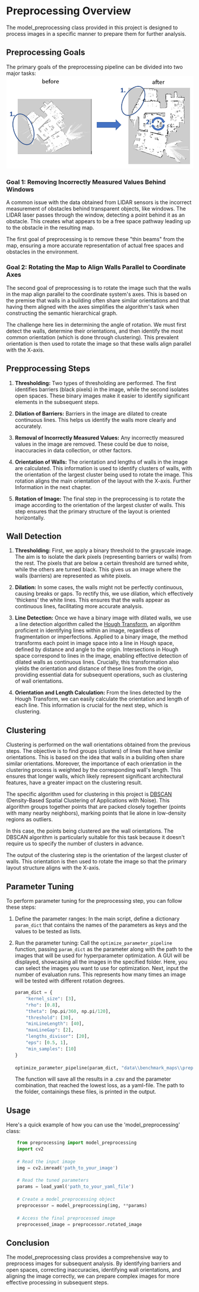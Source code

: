 # **Preprocessing Overview**
The model_preprocessing class provided in this project is designed to process images in a specific manner to prepare them for further analysis.

## **Preprocessing Goals**
The primary goals of the preprocessing pipeline can be divided into two major tasks:
![Model Preprocessing Goal](./assets/model_preprocessing_goal.PNG)

### **Goal 1: Removing Incorrectly Measured Values Behind Windows**
A common issue with the data obtained from LIDAR sensors is the incorrect measurement of obstacles behind transparent objects, like windows. The LIDAR laser passes through the window, detecting a point behind it as an obstacle. This creates what appears to be a free space pathway leading up to the obstacle in the resulting map.

The first goal of preprocessing is to remove these "thin beams" from the map, ensuring a more accurate representation of actual free spaces and obstacles in the environment.

### **Goal 2: Rotating the Map to Align Walls Parallel to Coordinate Axes**
The second goal of preprocessing is to rotate the image such that the walls in the map align parallel to the coordinate system's axes. This is based on the premise that walls in a building often share similar orientations and that having them aligned with the axes simplifies the algorithm's task when constructing the semantic hierarchical graph.

The challenge here lies in determining the angle of rotation. We must first detect the walls, determine their orientations, and then identify the most common orientation (which is done through clustering). This prevalent orientation is then used to rotate the image so that these walls align parallel with the X-axis.


## **Prepprocessing Steps**

1. **Thresholding:** Two types of thresholding are performed. The first identifies barriers (black pixels) in the image, while the second isolates open spaces. These binary images make it easier to identify significant elements in the subsequent steps.

2. **Dilation of Barriers:** Barriers in the image are dilated to create continuous lines. This helps us identify the walls more clearly and accurately.

3. **Removal of Incorrectly Measured Values:** Any incorrectly measured values in the image are removed. These could be due to noise, inaccuracies in data collection, or other factors.

4. **Orientation of Walls:** The orientation and lengths of walls in the image are calculated. This information is used to identify clusters of walls, with the orientation of the largest cluster being used to rotate the image. This rotation aligns the main orientation of the layout with the X-axis. Further Information in the next chapter.

5. **Rotation of Image:** The final step in the preprocessing is to rotate the image according to the orientation of the largest cluster of walls. This step ensures that the primary structure of the layout is oriented horizontally.

## **Wall Detection**

1. **Thresholding:** First, we apply a binary threshold to the grayscale image. The aim is to isolate the dark pixels (representing barriers or walls) from the rest. The pixels that are below a certain threshold are turned white, while the others are turned black. This gives us an image where the walls (barriers) are represented as white pixels.

2. **Dilation:** In some cases, the walls might not be perfectly continuous, causing breaks or gaps. To rectify this, we use dilation, which effectively 'thickens' the white lines. This ensures that the walls appear as continuous lines, facilitating more accurate analysis.

3. **Line Detection:** Once we have a binary image with dilated walls, we use a line detection algorithm called the [Hough Transform](https://docs.opencv.org/3.4/d9/db0/tutorial_hough_lines.html), an algorithm proficient in identifying lines within an image, regardless of fragmentation or imperfections. Applied to a binary image, the method transforms each point in image space into a line in Hough space, defined by distance and angle to the origin. Intersections in Hough space correspond to lines in the image, enabling effective detection of dilated walls as continuous lines. Crucially, this transformation also yields the orientation and distance of these lines from the origin, providing essential data for subsequent operations, such as clustering of wall orientations.

4. **Orientation and Length Calculation:** From the lines detected by the Hough Transform, we can easily calculate the orientation and length of each line. This information is crucial for the next step, which is clustering.

## **Clustering**
Clustering is performed on the wall orientations obtained from the previous steps. The objective is to find groups (clusters) of lines that have similar orientations. This is based on the idea that walls in a building often share similar orientations. Moreover, the importance of each orientation in the clustering process is weighted by the corresponding wall's length. This ensures that longer walls, which likely represent significant architectural features, have a greater impact on the clustering result.

The specific algorithm used for clustering in this project is [DBSCAN](https://scikit-learn.org/stable/modules/generated/sklearn.cluster.DBSCAN.html) (Density-Based Spatial Clustering of Applications with Noise). This algorithm groups together points that are packed closely together (points with many nearby neighbors), marking points that lie alone in low-density regions as outliers.

In this case, the points being clustered are the wall orientations. The DBSCAN algorithm is particularly suitable for this task because it doesn't require us to specify the number of clusters in advance.

The output of the clustering step is the orientation of the largest cluster of walls. This orientation is then used to rotate the image so that the primary layout structure aligns with the X-axis.

## **Parameter Tuning**

To perform parameter tuning for the preprocessing step, you can follow these steps:

1. Define the parameter ranges: In the main script, define a dictionary `param_dict` that contains the names of the parameters as keys and the values to be tested as lists.

2. Run the parameter tuning: Call the `optimize_parameter_pipeline` function, passing `param_dict` as the parameter along with the path to the images that will be used for hyperparameter optimization. A GUI will be displayed, showcasing all the images in the specified folder. Here, you can select the images you want to use for optimization.  Next, input the number of evaluation runs. This represents how many times an image will be tested with different rotation degrees. 


    ```python
    param_dict = {
        "kernel_size": [3],
        "rho": [0.8],
        "theta": [np.pi/360, np.pi/120],
        "threshold": [30],
        "minLineLength": [40],
        "maxLineGap": [2],
        "lengths_divisor": [20],
        "eps": [0.5, 1],
        "min_samples": [10]
    }

    optimize_parameter_pipeline(param_dict, "data\\benchmark_maps\\prepared_for_testing", 1)
    ```

    The function will save all the results in a .csv and the parameter combination, that reached the lowest loss, as a yaml-file. The path to the folder, containings these files, is printed in the output.

## **Usage**

Here's a quick example of how you can use the 'model_preprocessing' class:

```python
    from preprocessing import model_preprocessing
    import cv2

    # Read the input image
    img = cv2.imread('path_to_your_image')

    # Read the tuned parameters
    params = load_yaml('path_to_your_yaml_file')

    # Create a model_preprocessing object
    preprocessor = model_preprocessing(img, **params)

    # Access the final preprocessed image
    preprocessed_image = preprocessor.rotated_image
```

## **Conclusion**

The model_preprocessing class provides a comprehensive way to preprocess images for subsequent analysis. By identifying barriers and open spaces, correcting inaccuracies, identifying wall orientations, and aligning the image correctly, we can prepare complex images for more effective processing in subsequent steps.